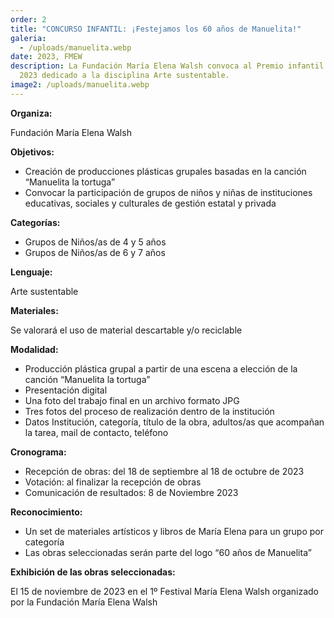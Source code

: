 ```yaml
---
order: 2
title: "CONCURSO INFANTIL: ¡Festejamos los 60 años de Manuelita!"
galeria:
  - /uploads/manuelita.webp
date: 2023, FMEW
description: La Fundación María Elena Walsh convoca al Premio infantil del año
  2023 dedicado a la disciplina Arte sustentable.
image2: /uploads/manuelita.webp
---
```

**Organiza:**

Fundación María Elena Walsh

**Objetivos:**

* Creación de producciones plásticas grupales basadas en la canción “Manuelita la tortuga”
* Convocar la participación de grupos de niños y niñas de instituciones educativas, sociales y culturales de gestión estatal y privada

**Categorías:**

* Grupos de Niños/as de 4 y 5 años
* Grupos de Niños/as de 6 y 7 años

**Lenguaje:**

Arte sustentable

**Materiales:**

Se valorará el uso de material descartable y/o reciclable

**Modalidad:**

* Producción plástica grupal a partir de una escena a elección de la canción “Manuelita la tortuga”
* Presentación digital
* Una foto del trabajo final en un archivo formato JPG
* Tres fotos del proceso de realización dentro de la institución
* Datos Institución, categoría, título de la obra, adultos/as que acompañan la tarea, mail de contacto, teléfono

**Cronograma:**

* Recepción de obras: del 18 de septiembre al 18 de octubre de 2023
* Votación: al finalizar la recepción de obras
* Comunicación de resultados: 8 de Noviembre 2023

**Reconocimiento:**

* Un set de materiales artísticos y libros de María Elena para un grupo por categoría
* Las obras seleccionadas serán parte del logo “60 años de Manuelita”

**Exhibición de las obras seleccionadas:**

El 15 de noviembre de 2023 en el 1º Festival María Elena Walsh organizado por la Fundación María Elena Walsh
